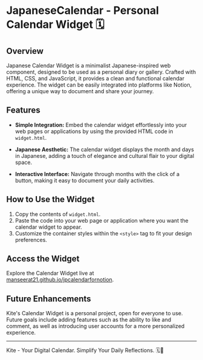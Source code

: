 # JapaneseCalendar - Personal Calendar Widget 🗓️

## Overview

Japanese Calendar Widget is a minimalist Japanese-inspired web component, designed to be used as a personal diary or gallery. Crafted with HTML, CSS, and JavaScript, it provides a clean and functional calendar experience. The widget can be easily integrated into platforms like Notion, offering a unique way to document and share your journey.

## Features

- **Simple Integration:** Embed the calendar widget effortlessly into your web pages or applications by using the provided HTML code in `widget.html`.

- **Japanese Aesthetic:** The calendar widget displays the month and days in Japanese, adding a touch of elegance and cultural flair to your digital space.

- **Interactive Interface:** Navigate through months with the click of a button, making it easy to document your daily activities.

## How to Use the Widget

1. Copy the contents of `widget.html`.
2. Paste the code into your web page or application where you want the calendar widget to appear.
3. Customize the container styles within the `<style>` tag to fit your design preferences.

## Access the Widget

Explore the Calendar Widget live at [manseerat21.github.io/jpcalendarfornotion](https://manseerat21.github.io/jpcalendarfornotion).

## Future Enhancements

Kite's Calendar Widget is a personal project, open for everyone to use. Future goals include adding features such as the ability to like and comment, as well as introducing user accounts for a more personalized experience.

---

Kite - Your Digital Calendar. Simplify Your Daily Reflections. 🗓️🌟
